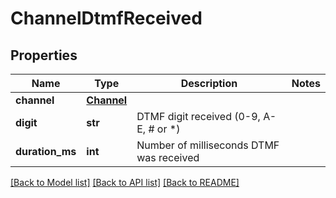 # ChannelDtmfReceived

## Properties
Name | Type | Description | Notes
------------ | ------------- | ------------- | -------------
**channel** | [**Channel**](Channel.md) |  | 
**digit** | **str** | DTMF digit received (0-9, A-E, # or *) | 
**duration_ms** | **int** | Number of milliseconds DTMF was received | 

[[Back to Model list]](../README.md#documentation-for-models) [[Back to API list]](../README.md#documentation-for-api-endpoints) [[Back to README]](../README.md)


